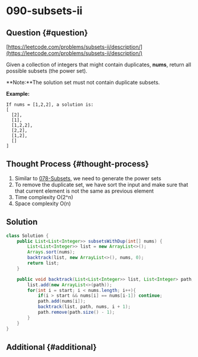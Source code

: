 # 090-subsets-ii

## Question {#question}

[https://leetcode.com/problems/subsets-ii/description/](https://leetcode.com/problems/subsets-ii/description/)

Given a collection of integers that might contain duplicates, **nums**, return all possible subsets \(the power set\).

**Note:**The solution set must not contain duplicate subsets.

**Example:**

```text
If nums = [1,2,2], a solution is:
[
  [2],
  [1],
  [1,2,2],
  [2,2],
  [1,2],
  []
]
```

## Thought Process {#thought-process}

1. Similar to [078-Subsets](078-subsets.md), we need to generate the power sets
2. To remove the duplicate set, we have sort the input and make sure that that current element is not the same as previous element
3. Time complexity O\(2^n\)
4. Space complexity O\(n\)

## Solution

```java
class Solution {
    public List<List<Integer>> subsetsWithDup(int[] nums) {
        List<List<Integer>> list = new ArrayList<>();
        Arrays.sort(nums);
        backtrack(list, new ArrayList<>(), nums, 0);
        return list;
    }

    public void backtrack(List<List<Integer>> list, List<Integer> path, int[] nums, int start){
        list.add(new ArrayList<>(path));
        for(int i = start; i < nums.length; i++){
            if(i > start && nums[i] == nums[i-1]) continue;
            path.add(nums[i]);
            backtrack(list, path, nums, i + 1);
            path.remove(path.size() - 1);
        }
    }
}
```

## Additional {#additional}

